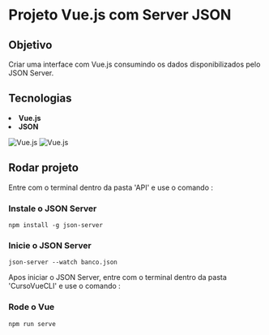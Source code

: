 # <b>Projeto Vue.js com Server JSON</b> 

## <b>Objetivo</b>

Criar uma interface com Vue.js consumindo os dados disponibilizados pelo JSON Server.

## <b>Tecnologias</b>

<li><b>Vue.js<br>
<li>JSON</b>

![Vue.js](https://cdn.discordapp.com/attachments/545281793889402880/560498882078048264/vue2.png)
![Vue.js](https://cdn.discordapp.com/attachments/545281793889402880/560499872432783400/json.png)

## <b>Rodar projeto</b>

Entre com o terminal dentro da pasta 'API' e use o comando :

### <b>Instale o JSON Server</b>
```
npm install -g json-server
```
### <b>Inicie o JSON Server</b>
```
json-server --watch banco.json
```

Apos iniciar o JSON Server, entre com o terminal dentro da pasta 'CursoVueCLI' e use o comando :

### <b>Rode o Vue</b>
```
npm run serve
```


